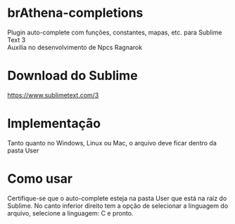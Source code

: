 # brAthena-completions
Plugin auto-complete com funções, constantes, mapas, etc. para Sublime Text 3<br />
Auxilia no desenvolvimento de Npcs Ragnarok

# Download do Sublime
https://www.sublimetext.com/3

# Implementação
Tanto quanto no Windows, Linux ou Mac, o arquivo deve ficar dentro da pasta User

# Como usar
Certifique-se que o auto-complete esteja na pasta User que está na raiz do Sublime. No canto inferior direito tem a opção de selecionar a linguagem do arquivo, selecione a linguagem: C e pronto.
